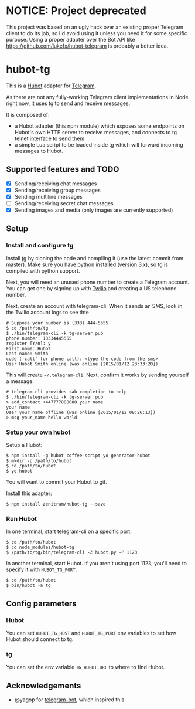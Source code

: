 # NOTICE: Project deprecated

This project was based on an ugly hack over an existing proper Telegram client to do its job, so I'd avoid using it unless you need it for some specific purpose. Using a proper adapter over the Bot API like https://github.com/lukefx/hubot-telegram is probably a better idea.


# hubot-tg

This is a [Hubot](http://hubot.github.com/) adapter for [Telegram](http://telegram.org). 

As there are not any fully-working Telegram client implementations in Node right now,
it uses [tg](https://github.com/vysheng/tg) to send and receive messages.

It is composed of:
- a Hubot adapter (this npm module) which exposes some endpoints on Hubot's own HTTP server
to receive messages, and connects to tg telnet interface to send them.
- a simple Lua script to be loaded inside tg which will forward incoming messages to Hubot.

## Supported features and TODO
- [x] Sending/receiving chat messages
- [x] Sending/receiving group messages
- [x] Sending multiline messages
- [ ] Sending/receiving secret chat messages
- [x] Sending images and media (only images are currently supported)

## Setup

### Install and configure tg

Install [tg](https://github.com/vysheng/tg) by cloning the code and
compiling it (use the latest commit from master). Make sure you have
python installed (version 3.x), so tg is compiled with python support.

Next, you will need an unused phone number to create a Telegram
account. You can get one by signing up with
[Twilio](http://www.twilio.com/) and creating a US telephone number.

Next, create an account with telegram-cli. When it sends an SMS,
look in the Twilio account logs to see thte 

```
# Suppose your number is (333) 444-5555
$ cd /path/to/tg
$ ./bin/telegram-cli -k tg-server.pub
phone number: 13334445555
register [Y/n]: y
First name: Hubot
Last name: Smith
code ('call' for phone call): <type the code from the sms>
User Hubot Smith online (was online [2015/01/12 23:33:20])
```

This will create `~/.telegram-cli`. Next, confirm it works by sending
yourself a message:

```
# telegram-cli provides tab completion to help
$ ./bin/telegram-cli -k tg-server.pub
> add_contact +447777888888 your name
your name
User your name offline (was online [2015/01/12 08:26:13])
> msg your_name hello world
```

### Setup your own hubot

Setup a Hubot:

```
$ npm install -g hubot coffee-script yo generator-hubot
$ mkdir -p /path/to/hubot
$ cd /path/to/hubot
$ yo hubot
```

You will want to commit your Hubot to git.

Install this adapter:

```
$ npm install zenitram/hubot-tg --save
```

### Run Hubot

In one terminal, start telegram-cli on a specific port:

```
$ cd /path/to/hubot
$ cd node_modules/hubot-tg
$ /path/to/tg/bin/telegram-cli -Z hubot.py -P 1123
```

In another terminal, start Hubot. If you aren't using port 1123,
you'll need to specify it with `HUBOT_TG_PORT`.

```
$ cd /path/to/hubot
$ bin/hubot -a tg
```

## Config parameters

### Hubot
You can set ```HUBOT_TG_HOST``` and ```HUBOT_TG_PORT``` env variables to set how Hubot should connect to tg.

### tg
You can set the env variable ```TG_HUBOT_URL``` to where to find Hubot.

## Acknowledgements
- @yagop for [telegram-bot](https://github.com/yagop/telegram-bot), which inspired this

